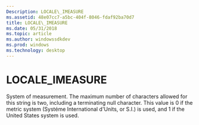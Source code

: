 ```yaml
---
Description: LOCALE\_IMEASURE
ms.assetid: 48e07cc7-a5bc-404f-8046-fdaf92ba70d7
title: LOCALE\_IMEASURE
ms.date: 05/31/2018
ms.topic: article
ms.author: windowssdkdev
ms.prod: windows
ms.technology: desktop
---
```


# LOCALE\_IMEASURE

System of measurement. The maximum number of characters allowed for this string is two, including a terminating null character. This value is 0 if the metric system (Systéme International d'Units, or S.I.) is used, and 1 if the United States system is used.

 

 




